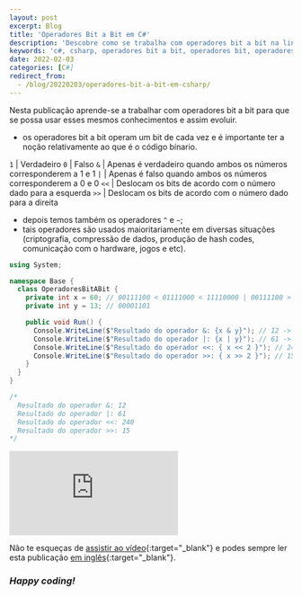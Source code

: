 ```yaml
---
layout: post
excerpt: Blog
title: 'Operadores Bit a Bit em C#'
description: 'Descobre como se trabalha com operadores bit a bit na linguagem de programação C#. Obtém respostas às tuas dúvidas com a teoria e os exemplos apresentados.'
keywords: 'c#, csharp, operadores bit a bit, operadores bit, operadores, bit, publicação'
date: 2022-02-03
categories: [C#]
redirect_from:
  - /blog/20220203/operadores-bit-a-bit-em-csharp/
---
```


Nesta publicação aprende-se a trabalhar com operadores bit a bit para que se possa usar esses mesmos conhecimentos e assim evoluir.

- os operadores bit a bit operam um bit de cada vez e é importante ter a noção relativamente ao que é o código bínario.

`1` | Verdadeiro
`0` | Falso
`&` | Apenas é verdadeiro quando ambos os números corresponderem a 1 e 1
`|` | Apenas é falso quando ambos os números corresponderem a 0 e 0
`<<` | Deslocam os bits de acordo com o número dado para a esquerda
`>>` | Deslocam os bits de acordo com o número dado para a direita

- depois temos também os operadores `^` e `~`;
- tais operadores são usados maioritariamente em diversas situações (criptografia, compressão de dados, produção de hash codes, comunicação com o hardware, jogos e etc).

```csharp
using System;

namespace Base {
  class OperadoresBitABit {
    private int x = 60; // 00111100 < 01111000 < 11110000 | 00111100 > 00011110 > 00001111
    private int y = 13; // 00001101

    public void Run() {
      Console.WriteLine($"Resultado do operador &: {x & y}"); // 12 -> 00001100
      Console.WriteLine($"Resultado do operador |: {x | y}"); // 61 -> 00111101
      Console.WriteLine($"Resultado do operador <<: { x << 2 }"); // 240 -> 11110000
      Console.WriteLine($"Resultado do operador >>: { x >> 2 }"); // 15 -> 00001111
    }
  }
}

/*
  Resultado do operador &: 12
  Resultado do operador |: 61
  Resultado do operador <<: 240
  Resultado do operador >>: 15
*/
```

<div class="video-container">
  <iframe src="https://www.youtube.com/embed/JMpv0Yt32AA" frameborder="0" allowfullscreen></iframe>
</div>

Não te esqueças de [assistir ao vídeo](https://youtu.be/JMpv0Yt32AA){:target="\_blank"} e podes sempre ler esta publicação [em inglês](https://nelsonsilvadev.com/blog/bitwise-operators-in-csharp/){:target="\_blank"}.

### _Happy coding!_
